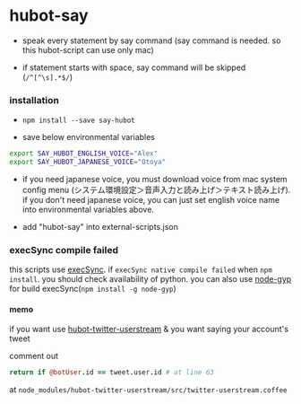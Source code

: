 # hubot-say

* speak every statement by say command (say command is needed. so this hubot-script can use only mac)

* if statement starts with space, say command will be skipped (`/^[^\s].*$/`)

### installation

* `npm install --save say-hubot`

* save below environmental variables

```sh
export SAY_HUBOT_ENGLISH_VOICE="Alex"
export SAY_HUBOT_JAPANESE_VOICE="Otoya"
```

* if you need japanese voice, you must download voice from mac system config menu (システム環境設定＞音声入力と読み上げ＞テキスト読み上げ). if you don't need japanese voice, you can just set english voice name into environmental variables above.

* add "hubot-say" into external-scripts.json

### execSync compile failed

this scripts use [execSync](https://github.com/mgutz/execSync). if `execSync native compile failed` when `npm install`. you should check availability of python. you can also use [node-gyp](https://github.com/TooTallNate/node-gyp#installation) for build execSync(`npm install -g node-gyp`)

#### memo

if you want use [hubot-twitter-userstream](https://github.com/hoo89/hubot-twitter-userstream/) & you want saying your account's tweet

comment out

```coffeescript
return if @botUser.id == tweet.user.id # at line 63
```

at `node_modules/hubot-twitter-userstream/src/twitter-userstream.coffee`
